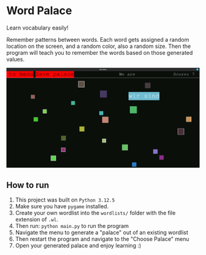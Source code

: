# Word Palace

Learn vocabulary easily! 

Remember patterns between words. Each word gets assigned a random location on the screen, and a random color, also a random size. Then the program will teach you to remember the words based on those generated values. 

![alt text](./img/example.png)

## How to run
1. This project was built on `Python 3.12.5`
2. Make sure you have `pygame` installed. 
3. Create your own wordlist into the `wordlists/` folder with the file extension of `.wl`. 
4. Then run: `python main.py` to run the program
5. Navigate the menu to generate a "palace" out of an existing wordlist
6. Then restart the program and navigate to the "Choose Palace" menu
7. Open your generated palace and enjoy learning :) 
